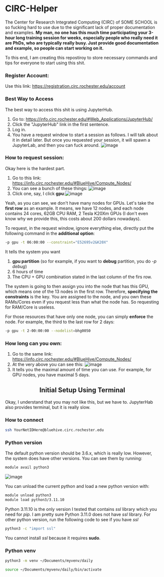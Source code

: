 # CIRC-Helper
The Center for Research Integrated Computing (CIRC) of SOME SCHOOL is so fucking hard to use due to the significant lack of proper documentation and examples. **My man, no one has this much time participating your 3-hour long training session for weeks, especially people who really need it are PhDs, who are typically really busy. Just provide good documentation and example, so people can start working on it.**

To this end, I am creating this repostiroy to store necessary commands and tips for everyone to start using this shit. 

### Register Account:
Use this link: https://registration.circ.rochester.edu/account

### Best Way to Access
The best way to access this shit is using JupyterHub.
1. Go to: https://info.circ.rochester.edu/#Web_Applications/JupyterHub/
2. Click the "JupyterHub" link in the first sentence.
3. Log in.
4. You have a request window to start a session as follows. I will talk about it in detail later. But once you requested your session, it will spawn a JupyterLab, and then you can fuck around.
![image](https://github.com/user-attachments/assets/ad3bffcf-31c6-4f45-a109-3771d8ca412e)


### How to request session:
Okay here is the hardest part.
1. Go to this link: https://info.circ.rochester.edu/#BlueHive/Compute_Nodes/
2. You can see a bunch of these things: ![image](https://github.com/user-attachments/assets/142cd412-b250-46af-bb20-4f337abef652)
3. Click one, say, I click **gpu**:![image](https://github.com/user-attachments/assets/98acb67a-5439-449c-a319-6bd0e2eaea3d)

Yeah, as you can see, we don't have many nodes for GPUs. Let's take the **first row** as an example. It means, we have 12 nodes, and each node contains 24 cores, 62GB CPU RAM, 2 Tesla K20Xm GPUs (I don't even know why we provide this, this costs about 200 dollars nowadays). 

To request, in the request window, ignore everything else, directly put the following command in the **additional option**:

```bash
-p gpu -t 06:00:00 --constraint="E52695v2&K20X"
```
It tells the system you want
1. **gpu partition** (so for example, if you want to **debug** partition, you do *-p debug*)
2. 6 hours of time
3. The CPU + GPU combination stated in the last column of the firs row.

The system is going to then assign you into the node that has this GPU, which means one of the 13 nodes in the first row. Therefore, **specifying the constraints** is the key.  You are assigned to the node, and you own these RAMs/Cores even if you request less than what the node has. So requesting for RAM/Core is useless. 

For those resources that have only one node, you can simply **enforce** the node. For example, the third to the last row for 2 days:
```bash
-p gpu -t 2-00:00:00 --nodelist=bhg0050
```

### How long can you own:
1. Go to the same link: https://info.circ.rochester.edu/#BlueHive/Compute_Nodes/
2. At the very above you can see this:
![image](https://github.com/user-attachments/assets/fcd89fea-2bfc-452b-a311-c74f3172a7a5)
3. It tells you the maximal amount of time you can use. For example, for GPU nodes, you have maximal 5 days. 


<div align="center">
  
## Initial Setup Using Terminal
  
</div>

Okay, I understand that you may not like this, but we have to. JupyterHab also provides terminal, but it is really slow. 

### How to connect
```bash
ssh YourNetIDHere@bluehive.circ.rochester.edu
```

### Python version
The default python version should be 3.6.x, which is really low. However, the system does have other versions. You can see them by running:
```bash
module avail python3
```
![image](https://github.com/user-attachments/assets/b805657f-8619-4dc3-89a3-1192d22bf5bf)

You can unload the current python and load a new python version with:
```bash
module unload python3
module load python3/3.11.10
```

Python 3.11.10 is the only version I tested that contains *ssl* library which you need for *pip*. I am pretty sure Python 3.11.0 does not have *ssl* library. For other python version, run the following code to see if you have *ssl*
```bash
python3 -c "import ssl"
```

You cannot install *ssl* because it requires **sudo**. 

### Python venv
```bash
python3 -m venv ~/Documents/myvenv/daily
```

```bash
source ~/Documents/myvenv/daily/bin/activate
```


